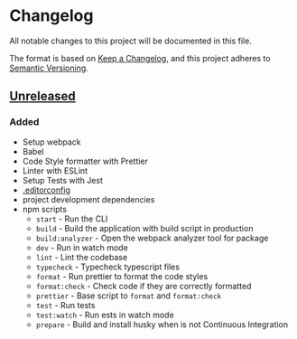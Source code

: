 # Changelog

All notable changes to this project will be documented in this file.

The format is based on [Keep a Changelog](https://keepachangelog.com/en/1.0.0/),
and this project adheres to [Semantic Versioning](https://semver.org/spec/v2.0.0.html).

## [Unreleased]

### Added

- Setup webpack
- Babel
- Code Style formatter with Prettier
- Linter with ESLint
- Setup Tests with Jest
- [.editorconfig](/.editorconfig)
- project development dependencies
- npm scripts
  - `start` - Run the CLI
  - `build` - Build the application with build script in production
  - `build:analyzer` - Open the webpack analyzer tool for package
  - `dev` - Run in watch mode
  - `lint` - Lint the codebase
  - `typecheck` - Typecheck typescript files
  - `format` - Run prettier to format the code styles
  - `format:check` - Check code if they are correctly formatted
  - `prettier` - Base script to `format` and `format:check`
  - `test` - Run tests
  - `test:watch` - Run ests in watch mode
  - `prepare` - Build and install husky when is not Continuous Integration

[unreleased]: https://github.com/pherval/cli-boilerplate/compare/v0.0.1...HEAD
[0.1.0]: https://github.com/pherval/cli-boilerplate/releases/tag/v0.1.0
